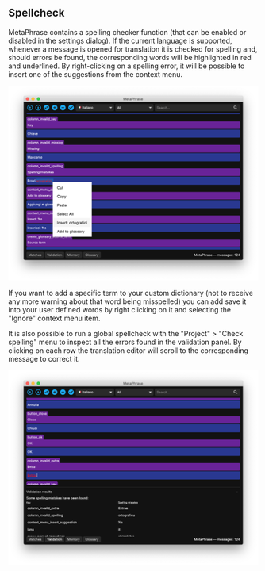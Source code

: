 ## Spellcheck

MetaPhrase contains a spelling checker function (that can be enabled or disabled in the settings dialog). If the current language is supported, whenever a message is opened for translation it is checked for spelling and, should errors be found, the corresponding words will be highlighted in red and underlined. By right-clicking on a spelling error, it will be possible to insert one of the suggestions from the context menu. 

![spellcheck](images/spellcheck.png)

 If you want to add a specific term to your custom dictionary (not to receive any more warning about that word being misspelled) you can add save it into your user defined words by right clicking on it and selecting the "Ignore" context menu item.

It is also possible to run a global spellcheck with the "Project" > "Check spelling" menu to inspect all the errors found in the validation panel. By clicking on each row the translation editor will scroll to the corresponding message to correct it.

![global_spellcheck](images/global_spellcheck.png)
